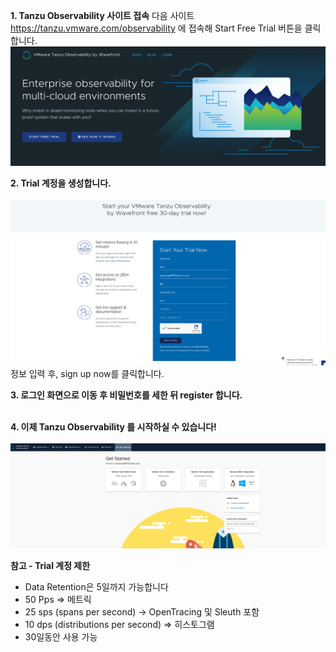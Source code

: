 **1. Tanzu Observability 사이트 접속**
다음 사이트 https://tanzu.vmware.com/observability 에 접속해 Start Free Trial 버튼을 클릭합니다.<br/>
![](images/trial-0.png)

**2. Trial 계정을 생성합니다.**<br/><br/>
![](images/trial-1.png)
<br/>정보 입력 후, sign up now를 클릭합니다.<br/>

**3. 로그인 화면으로 이동 후 비밀번호를 세한 뒤 register 합니다.**<br/><br/>

**4. 이제 Tanzu Observability 를 시작하실 수 있습니다!**<br/><br/>
![](images/trial-2.png)


**참고 - Trial 계정 제한**    
- Data Retention은 5일까지 가능합니다    
- 50 Pps => 메트릭   
- 25 sps (spans per second) -> OpenTracing 및 Sleuth 포함    
- 10 dps (distributions per second) => 히스토그램    
- 30일동안 사용 가능   
